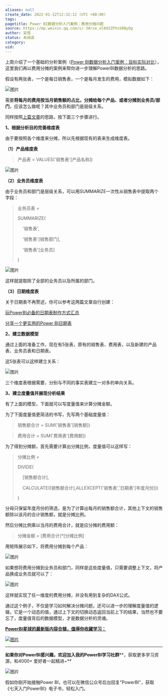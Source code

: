 ```yaml
---
aliases: null
create_date: 2022-01-12T12:32:12 (UTC +08:00)
tags: 
pagetitle: Power BI数据分析入门案例：费用分摊问题
source: https://mp.weixin.qq.com/s/-3Arce_ol0d2ZPXsSRByQg
author: 采悟
status: 未阅读
category: 
uid: 
---
```


上周介绍了一个基础的分析案例（[Power BI数据分析入门案例：目标实际对比](http://mp.weixin.qq.com/s?__biz=MzA4MzQwMjY4MA==&mid=2484078691&idx=1&sn=af288fc6a65368973fd64d53fd392a08&chksm=8e13a2b4b9642ba273bd2f6e9b2547048fe0b4c50dfea6188a6a7b7e63aeb3d586d79534a1f5&scene=21#wechat_redirect)），这里我们再以费用分摊的案例来帮你进一步理解PowerBI数据分析的思路。  

假设有两张表，一个是每日销售表，一个是每月发生的费用，模拟数据如下：

![图片](https://mmbiz.qpic.cn/mmbiz_png/aHEbZtANQJMmjSURwlpb6TZek3OjZ0nmM7Nerib0XT5IEHsiaHV51eiaJtJdwkx2lcRCuQhPBtxlicXSRiaKgj0psug/640?wx_fmt=png&wxfrom=5&wx_lazy=1&wx_co=1)

需要**将每月的费用按当月销售额的占比，分摊给每个产品、或者分摊到业务员/部门**，应该怎么做呢？其中业务员和部门是层级关系。  

同样按照[上篇文章](http://mp.weixin.qq.com/s?__biz=MzA4MzQwMjY4MA==&mid=2484078691&idx=1&sn=af288fc6a65368973fd64d53fd392a08&chksm=8e13a2b4b9642ba273bd2f6e9b2547048fe0b4c50dfea6188a6a7b7e63aeb3d586d79534a1f5&scene=21#wechat_redirect)的思路，按下面三个步骤进行。  

**1、根据分析目的完善维度表**

由于要按照各个维度来分摊，所以先根据现有的表来生成维度表。

**（1）产品维度表**

> 产品表 = VALUES('销售表'\[产品名称\])

![图片](https://mmbiz.qpic.cn/mmbiz_png/aHEbZtANQJMmjSURwlpb6TZek3OjZ0nm1ZlP9MYtqHUvRPNAgPoCyseA6W5IpCic9q7Jicrc1DtzXSGpYOz0Suicw/640?wx_fmt=png&wxfrom=5&wx_lazy=1&wx_co=1)

**（2）业务员维度表**  

由于业务员和部门是层级关系，可以用SUMMARIZE一次性从销售表中提取两个字段：

> 业务员表 =
> 
> SUMMARIZE(
> 
>     '销售表',
> 
>     '销售表'\[销售部门\],
> 
>     '销售表'\[业务员\]
> 
> )

![图片](https://mmbiz.qpic.cn/mmbiz_png/aHEbZtANQJMmjSURwlpb6TZek3OjZ0nmAO3PV3BsQPpY0uNXqlLcyda4EwUAupH8Ficsxh3uJiap976QLhAyMIEw/640?wx_fmt=png&wxfrom=5&wx_lazy=1&wx_co=1)

这样就提取除了全部的业务员以及所属的部门。  

**（3）日期维度表**  

关于日期表不再赘述，你可以参考这两篇文章自行创建：

[玩PowerBI必备的日期表制作方式汇总](http://mp.weixin.qq.com/s?__biz=MzA4MzQwMjY4MA==&mid=2484067654&idx=1&sn=905c186a9cbd91159b6615924a2d5068&chksm=8e0c7791b97bfe87623904f7002cd6cb726f711c6e7a289a36c9a4973964d907493aa2397fe7&scene=21#wechat_redirect)

[分享一个更实用的Power BI日期表](http://mp.weixin.qq.com/s?__biz=MzA4MzQwMjY4MA==&mid=2484076559&idx=1&sn=e00814afa6a2013e3ba3a19cfb575f39&chksm=8e13aad8b96423ce61ca80169b35047204be5c7e4750491f84d7ff327eba9c093c9aa9a829f2&scene=21#wechat_redirect)  

**2、建立数据模型**

通过上面的准备工作，现在有5张表，原有的销售表、费用表，以及新建的产品表、业务员表和日期表。

这5张表可以这样建立关系：

![图片](https://mmbiz.qpic.cn/mmbiz_png/aHEbZtANQJMmjSURwlpb6TZek3OjZ0nmYjriaV9zicPf4FicYcfcla6OBicjAgcDH5ibmxSYibAEZLqKUVJb4T0Yv23Q/640?wx_fmt=png&wxfrom=5&wx_lazy=1&wx_co=1)

三个维度表根据需要，分别与不同的事实表建立一对多的单向关系。

**3、建立度量值并展现分析结果**

有了上面的模型，下面就可以写度量值来计算分摊金额。

为了下面度量值更简洁的书写，先写两个基础度量值：

> 销售额合计 = SUM('销售表'\[销售额\])

> 费用合计 = SUM('费用表'\[费用额\])

为了得到分摊额，首先需要计算出分摊比例，度量值可以这样写：

> 分摊比例 =
> 
> DIVIDE(
> 
>     \[销售额合计\],
> 
>     CALCULATE(\[销售额合计\],ALLEXCEPT('销售表','日期表'\[年度月份\]))
> 
> )

分母只保留年度月份的筛选，是为了计算出每月的销售额合计，其他上下文的销售额除以该月的合计销售额，就是分摊比例。

然后分摊比例乘以当月的费用合计，就是应分摊的费用额：

> 分摊金额 \= \[费用合计\]\*\[分摊比例\]

用矩阵展示如下，将费用分摊到每个产品：  

![图片](https://mmbiz.qpic.cn/mmbiz_png/aHEbZtANQJMmjSURwlpb6TZek3OjZ0nm9aK169JpUbibm1mq5ricmwdV3ejyAyTSIKeBDzaTwRRZ1KEFf2MMEb7g/640?wx_fmt=png&wxfrom=5&wx_lazy=1&wx_co=1)

如果想将费用分摊到业务员和部门，同样是这些度量值，只需要调整上下文，将产品换成业务员就可以了：

![图片](https://mmbiz.qpic.cn/mmbiz_png/aHEbZtANQJMmjSURwlpb6TZek3OjZ0nmYFa1W8KX2auDeK0XTrMhUgUzolibxHBBr5StKUuia4TKtmLjeCcnlS6w/640?wx_fmt=png&wxfrom=5&wx_lazy=1&wx_co=1)

这样就实现了任一维度的费用分摊，并没有用到复杂的DAX公式。  

通过这个例子，不仅是学习如何解决分摊问题，还可以进一步的理解度量值的逻辑，它是一个动态的值，通过上下文的切换动态返回当前上下的结果，当然也不要忘了，度量值背后的数据模型，才是数据分析的灵魂。

[**PowerBI星球的最新版****内容合辑****，值得你收藏学习：**](http://mp.weixin.qq.com/s?__biz=MzA4MzQwMjY4MA==&mid=2484078675&idx=1&sn=07abf841815e43fb0a554081c82de72a&chksm=8e13a284b9642b92d07b518abe3e6e2e2ef5066c0941c1ced26a245a6990b4330830431789a9&scene=21#wechat_redirect)

[![图片](https://mmbiz.qpic.cn/mmbiz_png/aHEbZtANQJN8YOicNXzCaSLpQrKXOL0LsNeYw0fj3iaGFy7XSwwmibHicdtiaHEbhgmHSPXQlkg3WiaVA4hJ8PGDcdEQ/640?wx_fmt=png&wxfrom=5&wx_lazy=1&wx_co=1)](http://mp.weixin.qq.com/s?__biz=MzA4MzQwMjY4MA==&mid=2484078675&idx=1&sn=07abf841815e43fb0a554081c82de72a&chksm=8e13a284b9642b92d07b518abe3e6e2e2ef5066c0941c1ced26a245a6990b4330830431789a9&scene=21#wechat_redirect)

___

**如果你对PowerBI感兴趣，欢迎加入我的PowerBI学习社群****，获取更多学习资源，和4000+ 爱好者一起精进~**  

![图片](https://mmbiz.qpic.cn/mmbiz_png/aHEbZtANQJMFLnwgdbghRHPLicKRaV70mVCZVq8Fhm46rkciaeOrLFJCv5f1omJxF8256YogHflkicEDM29aUMtaA/640?wx_fmt=png&wxfrom=5&wx_lazy=1&wx_co=1)

假如你刚开始接触Power BI，也可以在微信公众号后台回复"PowerBI"，获取《七天入门PowerBI》电子书，轻松入门。
